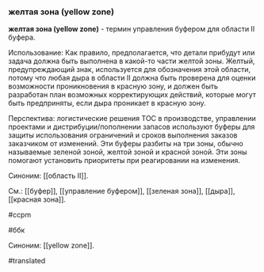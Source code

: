 ### желтая зона (yellow zone)

**желтая зона (yellow zone)** - термин управления буфером для области II буфера.

Использование: Как правило, предполагается, что детали прибудут или задача должна быть выполнена в какой-то части желтой зоны. Желтый, предупреждающий знак, используется для обозначения этой области, потому что любая дыра в области II должна быть проверена для оценки возможности проникновения в красную зону, и должен быть разработан план возможных корректирующих действий, которые могут быть предприняты, если дыра проникает в красную зону.

Перспектива: логистические решения TOC в производстве, управлении проектами и дистрибуции/пополнении запасов используют буферы для защиты использования ограничений и сроков выполнения заказов заказчиком от изменений. Эти буферы разбиты на три зоны, обычно называемые зеленой зоной, желтой зоной и красной зоной. Эти зоны помогают установить приоритеты при реагировании на изменения.

Синоним: [[область II]].

См.: [[буфер]], [[управление буфером]], [[зеленая зона]], [[дыра]], [[красная зона]].

#ccpm

#ббк

Синоним: [[yellow zone]].

#translated
